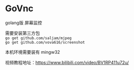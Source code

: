 # GoVnc
golang版 屏幕监控   

需要安装第三方包   
`go get github.com/saljam/mjpeg   `   
`go get github.com/vova616/screenshot`   

本机环境需要装有 mingw32    
    
视频教程地址：https://www.bilibili.com/video/BV1RP411u72u/


